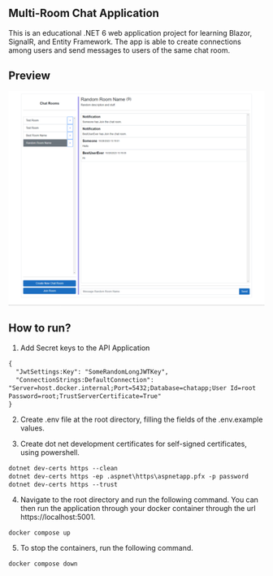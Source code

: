 ## Multi-Room Chat Application
This is an educational .NET 6 web application project for learning Blazor, SignalR, and Entity Framework. The app is able to create connections among users and send messages to users of the same chat room.

## Preview
![Chat Room Image](./readme_images/ChatRoom.PNG)

## How to run?
1. Add Secret keys to the API Application
```
{
  "JwtSettings:Key": "SomeRandomLongJWTKey",
  "ConnectionStrings:DefaultConnection": "Server=host.docker.internal;Port=5432;Database=chatapp;User Id=root Password=root;TrustServerCertificate=True"
}
```
2. Create .env file at the root directory, filling the fields of the .env.example values.

3. Create dot net development certificates for self-signed certificates, using powershell.
```
dotnet dev-certs https --clean
dotnet dev-certs https -ep .aspnet\https\aspnetapp.pfx -p password
dotnet dev-certs https --trust
```

4. Navigate to the root directory and run the following command. You can then run the application through your docker container through the url https://localhost:5001.
```
docker compose up
```

5. To stop the containers, run the following command.
```
docker compose down
```